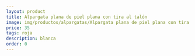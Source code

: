 ```yaml
---
layout: product
title: Alpargata plana de piel plana con tira al talón
image: img/productos/alpargatas/Alpargata plana de piel plana con tira al talón=35 =roja =blanca =beig =azul.webp
price: 35 
tags: roja 
description: blanca 
order: 0
---
```

